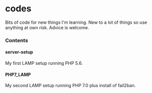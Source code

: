 # codes
Bits of code for new things I'm learning. New to a lot of things so use anything at own risk. Advice is welcome.
### Contents
#### server-setup
My first LAMP setup running PHP 5.6.
#### PHP7_LAMP
My second LAMP setup running PHP 7.0 plus install of fail2ban.
